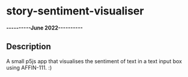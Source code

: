 # story-sentiment-visualiser
**----------June 2022----------**

## Description
A small p5js app that visualises the sentiment of text in a text input box using AFFIN-111. :)


